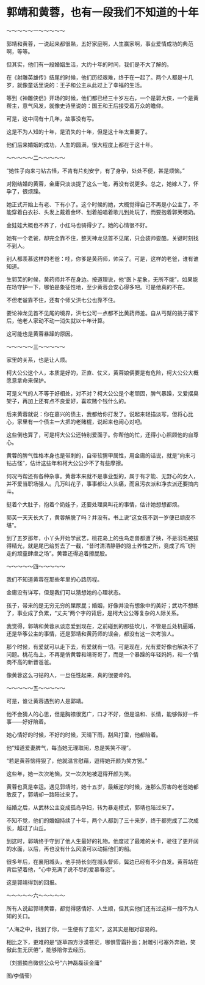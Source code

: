 # 郭靖和黄蓉，也有一段我们不知道的十年

～～～～～一～～～～～ 

郭靖和黄蓉，一说起来都很熟，五好家庭啊，人生赢家啊，事业爱情成功的典范啊，等等。 

但其实，他们有一段婚姻生活，大约十年的时间，我们是不大了解的。 

在《射雕英雄传》结尾的时候，他们历经艰难，终于在一起了。两个人都是十几岁，就像童话里说的：王子和公主从此过上了幸福的生活。 

等到《神雕侠侣》开场的时候，他们都已经三十岁左右，一个是郭大侠，一个是黄帮主，意气风发，就像史诗里说的：国王和王后接受着万众的瞻仰。 

可是，这中间有十几年，故事没有写。 

这是不为人知的十年，是消失的十年，但是这十年太重要了。 

他们后来婚姻的成功，人生的圆满，很大程度上都在于这十年。 

～～～～～二～～～～～ 

“她性子向来刁钻古怪，不肯有片刻安宁，有了身孕，处处不便，甚是烦恼。” 

对刚结婚的黄蓉，金庸只淡淡提了这么一笔，再没有说更多。总之，她嫁人了，怀孕了，很烦躁。 

她正式开始上有老、下有小了。这个时候的她，大概觉得自己不再是小公主了，不能穿着白衣衫、头发上戴着金环、划着船唱着歌儿到处玩了，而要抱着郭芙喂奶。 

金娃娃大概也不养了，小红马也骑得少了。她的心情很不好。 

她有一个老爸，却完全靠不住，整天神龙见首不见尾，只会装帅耍酷，关键时刻找不到人。 

别人都羡慕这样的老爸：哇，你爹是黄药师，帅呆了。可是，这样的老爸，谁有谁知道。 

生郭芙的时候，黄药师并不在身边。按道理说，他“医卜星象，无所不能”，如果能在场守护一下，哪怕是象征性地，至少黄蓉会安心得多吧。可是他真的不在。 

不但老爸靠不住，还有个师父洪七公也靠不住。 

要论神龙见首不见尾的境界，洪七公可一点都不比黄药师差。自从丐幫的挑子撂下后，他老人家动不动一消失就以十年计算。 

这可能也是黄蓉暴躁的原因。 

～～～～～三～～～～～ 

家里的关系，也是让人烦。 

柯大公公这个人，本质是好的，正直、仗义，黄蓉娘俩要是有危险，柯大公公大概愿意拿命来保护。 

可是义气的人不等于好相处，对不对？柯大公公是个老顽固，脾气暴躁，又爱摆臭架子，再加上还有点不良爱好，喜欢赌个钱什么的。 

后来黄蓉就说：你在嘉兴的债主，我都给你打发了。说起来轻描淡写，但将心比心，家里有一个债主一大把的老赌棍，说起来也闹心对吧。 

这些倒也算了，可是柯大公公还特别爱面子。你帮他的忙，还得小心照顾他的自尊心。 

黄蓉的脾气性格本身也是带刺的，自带软猬甲属性，用金庸的话说，就是“向来刁钻古怪”，估计这些年和柯大公公少不了有些摩擦。 

何况丐帮还有各种杂事。黄蓉本来就不是事业型的，属于有才能、无野心的女人，并不爱当职场强人。几万叫花子，事事都让人头痛，而且污衣派和净衣派还要搞内斗。 

挺着个大肚子，抱着个奶娃子，还要处理臭叫花的事情，估计她想想都烦。 

郭芙一天天长大了，黄蓉解脱了吗？并没有。书上说“这女孩不到一岁便已顽皮不堪”。 

到了五岁那年，小丫头开始学武艺，桃花岛上的虫鸟走兽都遭了殃，不是羽毛被拔得精光，就是尾巴给剪去了一截，“昔时清清静静的隐士养性之所，竟成了鸡飞狗走的顽童肆虐之场”。黄蓉还得追着擦屁股。 

～～～～～四～～～～～ 

我们不知道黄蓉在那些年里的心路历程。 

金庸没有详写，但是我们可以猜想她的心理状态。 

孩子，带来的是无穷无穷的屎尿屁；婚姻，好像并没有想象中的美好；武功不想练了，事业成了负累，“丈夫”两个字的背后，是柯大公公等复杂的人际关系。 

我觉得，郭靖和黄蓉从谈恋爱到现在，之前碰到的那些坎儿，不管是丘处机逼婚，还是华筝公主的事情，还是郭靖和黄药师的误会，都没有这一次考验人。 

那个时候，有爱就可以走下去，有爱就有一切。可是现在，光有爱好像也解决不了问题。桃花岛上，不再是俏黄蓉和靖哥哥了，而是一个暴躁的年轻妈妈，和一个情商不高的新晋爸爸。 

像黄蓉这么刁钻的人，一旦任性起来，真的很要命的。 

～～～～～五～～～～～ 

可是，谁让黄蓉遇到的人是郭靖。 

他不会猜人的心思，但是胸襟很宽广，口才不好，但是温和、长情，能够做好一件事——好好陪着。 

她心情好的时候，不好的时候，天晴下雨，刮风打雷，他都陪着。 

他“知道爱妻脾气，每当她无理取闹，总是笑笑不理”。 

“若是黄蓉恼得狠了，他就温言慰藉，逗得她开颜为笑方罢。” 

这些年，她一次次地恼，又一次次地被逗得开颜为笑。 

黄蓉也真是幸运。遇见郭靖时，她十五岁，最叛逆的时候，连那么厉害的老爸她都敢反了，郭靖却一路陪过来了。 

结婚之后，从武林公主变成孤岛孕妇，转为暴走模式，郭靖也陪过来了。 

不知不觉，他们的婚姻持续了十年，两个人都到了三十来岁，终于都完成了二次成长，越过了山丘。 

到这时，郭靖终于守到了他人生最好的礼物。他度过了最难的关卡，驶往了更开阔的水面，以后，再也没有什么风浪可以动摇他们的船。 

很多年后，在襄阳城头，他手持长剑在城头督师，鬓边已经有不少白发。黄蓉站在背后望着他，“心中充满了说不尽的爱慕眷恋”。 

这是郭靖得到的回报。 

～～～～～六～～～～～ 

所有人说起郭靖黄蓉，都觉得感情好、人生顺，但其实他们还有过这样一段不为人知的关口。 

“人海之中，找到了你，一生便有了意义”，这其实是相对容易的。 

相比之下，更难的是“逐草四方沙漠苍茫，哪惧雪霜扑面；射雕引弓塞外奔驰，笑傲此生无厌倦”，能够陪你去经历。 

（刘振摘自微信公众号“六神磊磊读金庸” 

图/李倩莹）